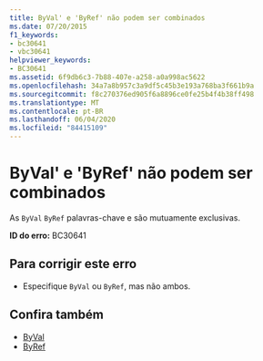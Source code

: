 ```yaml
---
title: ByVal' e 'ByRef' não podem ser combinados
ms.date: 07/20/2015
f1_keywords:
- bc30641
- vbc30641
helpviewer_keywords:
- BC30641
ms.assetid: 6f9db6c3-7b88-407e-a258-a0a998ac5622
ms.openlocfilehash: 34a7a8b957c3a9df5c45b3e193a768ba3f661b9a
ms.sourcegitcommit: f8c270376ed905f6a8896ce0fe25b4f4b38ff498
ms.translationtype: MT
ms.contentlocale: pt-BR
ms.lasthandoff: 06/04/2020
ms.locfileid: "84415109"
---
```

# <a name="byval-and-byref-cannot-be-combined"></a>ByVal' e 'ByRef' não podem ser combinados
As `ByVal` `ByRef` palavras-chave e são mutuamente exclusivas.  
  
 **ID do erro:** BC30641  
  
## <a name="to-correct-this-error"></a>Para corrigir este erro  
  
- Especifique `ByVal` ou `ByRef`, mas não ambos.  
  
## <a name="see-also"></a>Confira também

- [ByVal](../language-reference/modifiers/byval.md)
- [ByRef](../language-reference/modifiers/byref.md)
